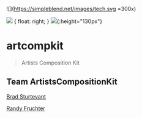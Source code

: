 ![](https://simpleblend.net/images/tech.svg =300x)

![](https://phonegap.com/uploads/artwork/PhoneGap-Horizontal-Black.svg) { float: right; }
![](https://upload.wikimedia.org/wikipedia/commons/4/45/Cordova-logo-by-gengns.svg){:height="130px"}

# artcompkit

> Artists Composition Kit


## Team ArtistsCompositionKit

[Brad Sturtevant](http://www.github.com/bradsturtevant/)

[Randy Fruchter](http://https://www.linkedin.com/in/randy-fruchter/)
